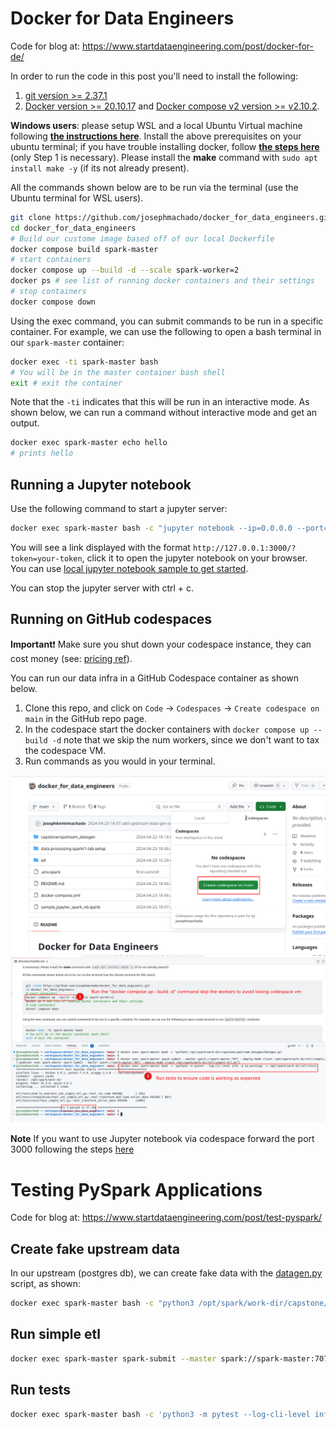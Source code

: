 # Docker for Data Engineers

Code for blog at: https://www.startdataengineering.com/post/docker-for-de/

In order to run the code in this post you'll need to install the following:
 
1. [git version >= 2.37.1](https://github.com/git-guides/install-git)
2. [Docker version >= 20.10.17](https://docs.docker.com/engine/install/) and [Docker compose v2 version >= v2.10.2](https://docs.docker.com/compose/#compose-v2-and-the-new-docker-compose-command).

**Windows users**: please setup WSL and a local Ubuntu Virtual machine following **[the instructions here](https://ubuntu.com/tutorials/install-ubuntu-on-wsl2-on-windows-10#1-overview)**. Install the above prerequisites on your ubuntu terminal; if you have trouble installing docker, follow **[the steps here](https://www.digitalocean.com/community/tutorials/how-to-install-and-use-docker-on-ubuntu-22-04#step-1-installing-docker)** (only Step 1 is necessary). Please install the **make** command with `sudo apt install make -y` (if its not already present). 

All the commands shown below are to be run via the terminal (use the Ubuntu terminal for WSL users).

```bash
git clone https://github.com/josephmachado/docker_for_data_engineers.git
cd docker_for_data_engineers
# Build our custome image based off of our local Dockerfile
docker compose build spark-master
# start containers
docker compose up --build -d --scale spark-worker=2
docker ps # see list of running docker containers and their settings
# stop containers
docker compose down
```

Using the exec command, you can submit commands to be run in a specific container. For example, we can use the following to open a bash terminal in our `spark-master` container:

```bash
docker exec -ti spark-master bash
# You will be in the master container bash shell
exit # exit the container
```

Note that the `-ti` indicates that this will be run in an interactive mode. As shown below, we can run a command without interactive mode and get an output.

```bash
docker exec spark-master echo hello
# prints hello
```

## Running a Jupyter notebook

Use the following command to start a jupyter server:

```bash
docker exec spark-master bash -c "jupyter notebook --ip=0.0.0.0 --port=3000 --allow-root"
```

You will see a link displayed with the format `http://127.0.0.1:3000/?token=your-token`, click it to open the jupyter notebook on your browser. You can use [local jupyter notebook sample to get started](./sample_jupyter_spark_nb.ipynb).

You can stop the jupyter server with ctrl + c.

## Running on GitHub codespaces

**Important**❗ Make sure you shut down your codespace instance, they can cost money (see: [pricing ref](https://github.com/features/codespaces)).

You can run our data infra in a GitHub Codespace container as shown below.

1. Clone this repo, and click on `Code` -> `Codespaces` -> `Create codespace on main` in the GitHub repo page.
2. In the codespace start the docker containers with `docker compose up --build -d` note that we skip the num workers, since we don't want to tax the codespace VM.
3. Run commands as you would in your terminal.

![Start codespace](./assets/cs-1.png)
![Run ETL on codespace](./assets/cs-2.png)

**Note** If you want to use Jupyter notebook via codespace forward the port 3000 following the steps [here](https://docs.github.com/en/codespaces/developing-in-a-codespace/forwarding-ports-in-your-codespace#forwarding-a-port)
   
# Testing PySpark Applications

Code for blog at: https://www.startdataengineering.com/post/test-pyspark/

## Create fake upstream data

In our upstream (postgres db), we can create fake data with the [datagen.py](./capstone/upstream_datagen/datagen.py) script, as shown:

```bash
docker exec spark-master bash -c "python3 /opt/spark/work-dir/capstone/upstream_datagen/datagen.py"
```

## Run simple etl

```bash
docker exec spark-master spark-submit --master spark://spark-master:7077 --deploy-mode client /opt/spark/work-dir/etl/simple_etl.py
```

## Run tests

```bash
docker exec spark-master bash -c 'python3 -m pytest --log-cli-level info -p no:warnings -v /opt/spark/work-dir/etl/tests'
```
